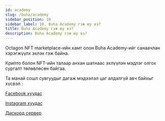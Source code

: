 ```yaml
---
id: academy
slug: /buha/academy
sidebar_position: 10
sidebar_label: 10. Buha Academy гэж юу вэ?
title: Buha Academy гэж юу вэ?
description: Buha Academy гэж юу вэ?
---
```

Octagon NFT marketplace-ийн хамт олон Buha Academy-ийг санаачлан хэрэгжүүлх эхлэх гэж байна.

Крипто болон NFT-ийн талаар анхан шатнаас эхлүүлэн мэдлэг олгох сургалт төлөвлөсөн байгаа.


Та манай сошл сувгуудыг дагаж мэдээлэл цаг алдалгүй авч байхыг хүсвэл :

[Facebook хуудас](https://www.facebook.com/redbuha)

[Instagram хуудас](https://www.instagram.com/angryredbuha/)

[Дискорд сервер](https://discord.gg/YeyYYTvfUK)
